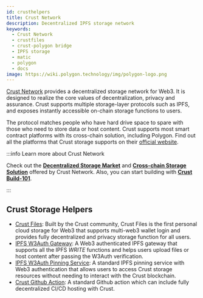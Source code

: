 ```yaml
---
id: crusthelpers
title: Crust Network
description: Decentralized IPFS storage network
keywords:
  - Crust Network
  - crustfiles
  - crust-polygon bridge
  - IPFS storage
  - matic
  - polygon
  - docs
image: https://wiki.polygon.technology/img/polygon-logo.png
---
```


[Crust Network](https://crust.network) provides a decentralized storage network for Web3. It is designed to realize the core values of decentralization, privacy and assurance. Crust supports multiple storage-layer protocols such as IPFS, and exposes instantly accessible on-chain storage functions to users.

The protocol matches people who have hard drive space to spare with those who need to store data or host content. Crust supports most smart contract platforms with its cross-chain solution, including Polygon. Find out all the platforms that Crust storage supports on their [official website](https://crust.network/).

:::info Learn more about Crust Network

Check out the **[Decentralized Storage Market](https://wiki.crust.network/docs/en/DSM)** and **[Cross-chain Storage Solution](https://wiki.crust.network/docs/en/buildCrossChainSolution#ii-native-ipfs-integration)** offered by Crust Network. Also, you can start building with **[Crust Build-101](https://wiki.crust.network/docs/en/build101)**.

:::

## Crust Storage Helpers

- [Crust Files](https://crustfiles.io): Built by the Crust community, Crust Files is the first personal cloud storage for Web3 that supports multi-web3 wallet login and provides fully decentralized and privacy storage function for all users.
- [IPFS W3Auth Gateway](https://docs.ipfs.tech/concepts/ipfs-gateway/#authenticated-gateways): A Web3 authenticated IPFS gateway that supports all the IPFS *WRITE* functions and helps users upload files or host content after passing the W3Auth verification.
- [IPFS W3Auth Pinning Service](https://wiki.crust.network/docs/en/buildIPFSW3AuthPin): A standard IPFS pinning service with Web3 authentication that allows users to access Crust storage resources without needing to interact with the Crust blockchain.
- [Crust Github Action](https://github.com/marketplace/actions/crust-ipfs-pin): A standard Github action which can include fully decentralized CI/CD hosting with Crust.

